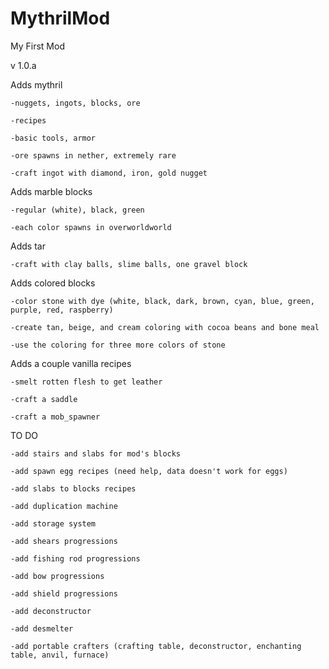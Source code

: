 # MythrilMod
My First Mod

v 1.0.a

Adds mythril

    -nuggets, ingots, blocks, ore
    
    -recipes
    
    -basic tools, armor
    
    -ore spawns in nether, extremely rare
    
    -craft ingot with diamond, iron, gold nugget
    
Adds marble blocks

    -regular (white), black, green
    
    -each color spawns in overworldworld
    
Adds tar

    -craft with clay balls, slime balls, one gravel block
    
Adds colored blocks

    -color stone with dye (white, black, dark, brown, cyan, blue, green, purple, red, raspberry)
    
    -create tan, beige, and cream coloring with cocoa beans and bone meal
    
    -use the coloring for three more colors of stone
    
Adds a couple vanilla recipes

    -smelt rotten flesh to get leather
    
    -craft a saddle
    
    -craft a mob_spawner

TO DO

    -add stairs and slabs for mod's blocks
    
    -add spawn egg recipes (need help, data doesn't work for eggs)
    
    -add slabs to blocks recipes
    
    -add duplication machine
    
    -add storage system
    
    -add shears progressions
    
    -add fishing rod progressions
    
    -add bow progressions
    
    -add shield progressions
    
    -add deconstructor
    
    -add desmelter
    
    -add portable crafters (crafting table, deconstructor, enchanting table, anvil, furnace)

